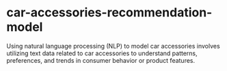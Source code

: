 # car-accessories-recommendation-model
Using natural language processing (NLP) to model car accessories involves utilizing text data related to car accessories to understand patterns, preferences, and trends in consumer behavior or product features. 
